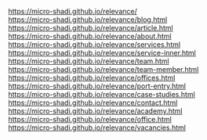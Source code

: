 https://micro-shadi.github.io/relevance/ <br>
https://micro-shadi.github.io/relevance/blog.html <br>
https://micro-shadi.github.io/relevance/article.html <br>
https://micro-shadi.github.io/relevance/about.html <br>
https://micro-shadi.github.io/relevance/services.html <br>
https://micro-shadi.github.io/relevance/service-inner.html <br>
https://micro-shadi.github.io/relevance/team.html <br>
https://micro-shadi.github.io/relevance/team-member.html <br>
https://micro-shadi.github.io/relevance/offices.html <br>
https://micro-shadi.github.io/relevance/port-entry.html <br>
https://micro-shadi.github.io/relevance/case-studies.html <br>
https://micro-shadi.github.io/relevance/contact.html <br>
https://micro-shadi.github.io/relevance/academy.html <br>
https://micro-shadi.github.io/relevance/office.html <br>
https://micro-shadi.github.io/relevance/vacancies.html <br>
